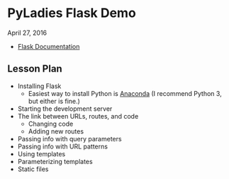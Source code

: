 # PyLadies Flask Demo

April 27, 2016

- [Flask Documentation](http://flask.pocoo.org/docs/0.10/)

## Lesson Plan

- Installing Flask
  - Easiest way to install Python is [Anaconda](https://www.continuum.io/downloads)
    (I recommend Python 3, but either is fine.)
- Starting the development server
- The link between URLs, routes, and code
  - Changing code
  - Adding new routes
- Passing info with query parameters
- Passing info with URL patterns
- Using templates
- Parameterizing templates
- Static files
